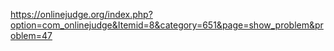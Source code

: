 https://onlinejudge.org/index.php?option=com_onlinejudge&Itemid=8&category=651&page=show_problem&problem=47